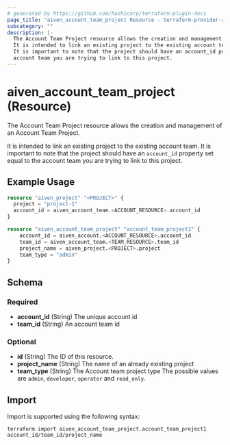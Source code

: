 ```yaml
---
# generated by https://github.com/hashicorp/terraform-plugin-docs
page_title: "aiven_account_team_project Resource - terraform-provider-aiven"
subcategory: ""
description: |-
  The Account Team Project resource allows the creation and management of an Account Team Project.
  It is intended to link an existing project to the existing account team.
  It is important to note that the project should have an account_id property set equal to the
  account team you are trying to link to this project.
---
```


# aiven_account_team_project (Resource)

The Account Team Project resource allows the creation and management of an Account Team Project.

It is intended to link an existing project to the existing account team.
It is important to note that the project should have an `account_id` property set equal to the
account team you are trying to link to this project.

## Example Usage

```terraform
resource "aiven_project" "<PROJECT>" {
  project = "project-1"
  account_id = aiven_account_team.<ACCOUNT_RESOURCE>.account_id
}

resource "aiven_account_team_project" "account_team_project1" {
    account_id = aiven_account.<ACCOUNT_RESOURCE>.account_id
    team_id = aiven_account_team.<TEAM_RESOURCE>.team_id
    project_name = aiven_project.<PROJECT>.project
    team_type = "admin"
}
```

<!-- schema generated by tfplugindocs -->
## Schema

### Required

- **account_id** (String) The unique account id
- **team_id** (String) An account team id

### Optional

- **id** (String) The ID of this resource.
- **project_name** (String) The name of an already existing project
- **team_type** (String) The Account team project type The possible values are `admin`, `developer`, `operator` and `read_only`.

## Import

Import is supported using the following syntax:

```shell
terraform import aiven_account_team_project.account_team_project1 account_id/team_id/project_name
```

